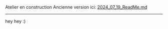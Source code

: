 Atelier en construction
Ancienne version ici: [2024_07_19_ReadMe.md](https://github.com/EloiStree/2024_07_19_CharleroiXR/blob/main/2024_07_19_ReadMe.md)

--------------------------

hey hey :)
